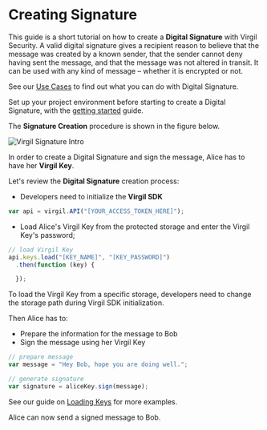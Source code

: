 # Creating Signature

This guide is a short tutorial on how to create a **Digital Signature** with Virgil Security. A valid digital signature gives a recipient reason to believe that the message was created by a known sender, that the sender cannot deny having sent the message, and that the message was not altered in transit. It can be used with any kind of message – whether it is encrypted or not.

See our [Use Cases](https://github.com/VirgilSecurity/virgil-sdk-javascript/tree/docs-review/documentation/get-started) to find out what you can do with Digital Signature.

Set up your project environment before starting to create a Digital Signature, with the [getting started](https://github.com/VirgilSecurity/virgil-sdk-javascript/blob/docs-review/documentation/guides/configuration/client-side) guide.

The **Signature Creation** procedure is shown in the figure below.

![Virgil Signature Intro](https://github.com/VirgilSecurity/virgil-sdk-javascript/blob/docs-review/documentation/img/Signature_introduction.png "Create Signature")

In order to create a Digital Signature and sign the message, Alice has to have her **Virgil Key**.


Let's review the **Digital Signature** creation process:

- Developers need to initialize the **Virgil SDK**

```javascript
var api = virgil.API("[YOUR_ACCESS_TOKEN_HERE]");
```

- Load Alice's Virgil Key from the protected storage and enter the Virgil Key's password;

```javascript
// load Virgil Key
api.keys.load("[KEY_NAME]", "[KEY_PASSWORD]")
  .then(function (key) {

  });
```

To load the Virgil Key from a specific storage, developers need to change the storage path during Virgil SDK initialization.

Then Alice has to:
- Prepare the information for the message to Bob
- Sign the message using her Virgil Key

```javascript
// prepare message
var message = "Hey Bob, hope you are doing well.";

// generate signature
var signature = aliceKey.sign(message);
```

See our guide on [Loading Keys](https://github.com/VirgilSecurity/virgil-sdk-javascript/blob/docs-review/documentation/guides/virgil-key/loading-key.md) for more examples.

Alice can now send a signed message to Bob.
